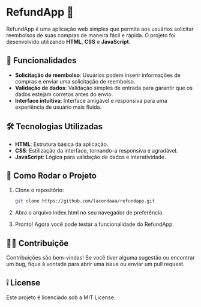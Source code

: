 # RefundApp 💸

RefundApp é uma aplicação web simples que permite aos usuários solicitar reembolsos de suas compras de maneira fácil e rápida. O projeto foi desenvolvido utilizando **HTML**, **CSS** e **JavaScript**.

## 🚀 Funcionalidades

- **Solicitação de reembolso**: Usuários podem inserir informações de compras e enviar uma solicitação de reembolso.
- **Validação de dados**: Validação simples de entrada para garantir que os dados estejam corretos antes do envio.
- **Interface intuitiva**: Interface amigável e responsiva para uma experiência de usuário mais fluida.

## 🛠️ Tecnologias Utilizadas

- **HTML**: Estrutura básica da aplicação.
- **CSS**: Estilização da interface, tornando-a responsiva e agradável.
- **JavaScript**: Lógica para validação de dados e interatividade.

## 🔧 Como Rodar o Projeto

1. Clone o repositório:

   ```bash
   git clone https://github.com/lacerdaaa/refundapp.git
   ```
2. Abra o arquivo index.html no seu navegador de preferência.

3. Pronto! Agora você pode testar a funcionalidade do RefundApp.

## 👨‍💻 Contribuiçõe
Contribuições são bem-vindas! Se você tiver alguma sugestão ou encontrar um bug, fique à vontade para abrir uma issue ou enviar um pull request.

## ❕ License
Este projeto é licenciado sob a MIT License.
